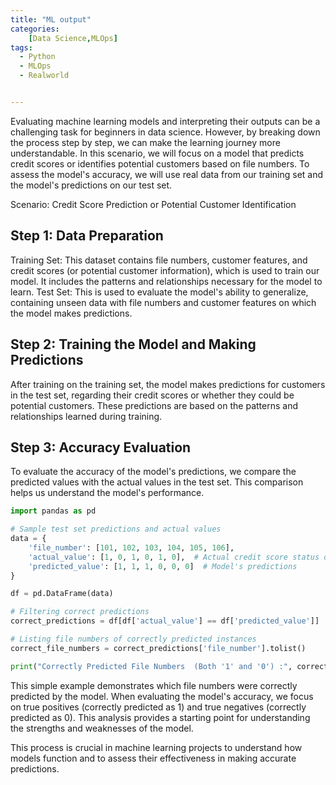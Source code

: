 ```yaml
---
title: "ML output"
categories:
    [Data Science,MLOps]
tags:
  - Python
  - MLOps
  - Realworld


---
```

Evaluating machine learning models and interpreting their outputs can be a challenging task for beginners in data science. However, by breaking down the process step by step, we can make the learning journey more understandable. In this scenario, we will focus on a model that predicts credit scores or identifies potential customers based on file numbers. To assess the model's accuracy, we will use real data from our training set and the model's predictions on our test set.

Scenario: Credit Score Prediction or Potential Customer Identification
## Step 1: Data Preparation

Training Set: This dataset contains file numbers, customer features, and credit scores (or potential customer information), which is used to train our model. It includes the patterns and relationships necessary for the model to learn.
Test Set: This is used to evaluate the model's ability to generalize, containing unseen data with file numbers and customer features on which the model makes predictions.
## Step 2: Training the Model and Making Predictions

After training on the training set, the model makes predictions for customers in the test set, regarding their credit scores or whether they could be potential customers. These predictions are based on the patterns and relationships learned during training.

## Step 3: Accuracy Evaluation

To evaluate the accuracy of the model's predictions, we compare the predicted values with the actual values in the test set. This comparison helps us understand the model's performance.
```python
import pandas as pd

# Sample test set predictions and actual values
data = {
    'file_number': [101, 102, 103, 104, 105, 106],
    'actual_value': [1, 0, 1, 0, 1, 0],  # Actual credit score status or potential customer info
    'predicted_value': [1, 1, 1, 0, 0, 0]  # Model's predictions
}

df = pd.DataFrame(data)

# Filtering correct predictions
correct_predictions = df[df['actual_value'] == df['predicted_value']]

# Listing file numbers of correctly predicted instances
correct_file_numbers = correct_predictions['file_number'].tolist()

print("Correctly Predicted File Numbers  (Both '1' and '0') :", correct_file_numbers)

```
This simple example demonstrates which file numbers were correctly predicted by the model. When evaluating the model's accuracy, we focus on true positives (correctly predicted as 1) and true negatives (correctly predicted as 0). This analysis provides a starting point for understanding the strengths and weaknesses of the model.

This process is crucial in machine learning projects to understand how models function and to assess their effectiveness in making accurate predictions.